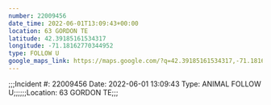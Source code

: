```yaml
---
number: 22009456
date_time: 2022-06-01T13:09:43+00:00
location: 63 GORDON TE
latitude: 42.39185161534317
longitude: -71.18162770344952
type: FOLLOW U
google_maps_link: https://maps.google.com/?q=42.39185161534317,-71.18162770344952
---
```


;;;Incident #: 22009456  Date: 2022-06-01 13:09:43   Type: ANIMAL FOLLOW U;;;;;;Location: 63 GORDON TE;;;
